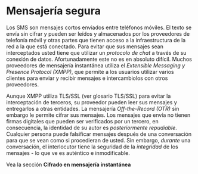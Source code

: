 Mensajería segura
=================

Los SMS son mensajes cortos enviados entre teléfonos móviles. El texto se envía sin cifrar y pueden ser leídos y almacenados por los proveedores de telefonía móvil y otras partes que tienen acceso a la infraestructura de la red a la que está conectado. Para evitar que sus mensajes sean interceptados usted tiene que utilizar un *protocolo de chat* a través de su conexión de datos. Afortunadamente este no es en absoluto difícil. Muchos proveedores de mensajería instantánea utiliza el *Extensible Messaging y Presence Protocol (XMPP)*, que permite a los usuarios utilizar varios clientes para enviar y recibir mensajes e intercambiolos con otros proveedores.

Aunque XMPP utiliza TLS/SSL (ver glosario TLS/SSL) para evitar la interceptación de terceros, su proveedor pueden leer sus mensajes y entregarlos a otras entidades. La mensajería *Off-the-Record (OTR)* sin embargo le permite cifrar sus mensajes. Los mensajes que envía no tienen firmas digitales que pueden ser verificados por un tercero, en consecuencia, la identidad de su autor es *posteriormente repudiable*. Cualquier persona puede falsificar mensajes después de una conversación para que se vean como si procedieran de usted. Sin embargo, *durante* una conversación, el interlocutor tiene la seguridad de la *integridad* de los mensajes - lo que ve es auténtico e inmodificable.

Vea la sección **Cifrado en mensajería instantánea**
